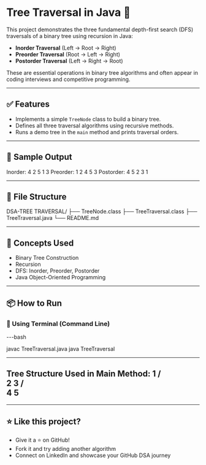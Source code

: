 # Tree Traversal in Java 🌳

This project demonstrates the three fundamental depth-first search (DFS) traversals of a binary tree using recursion in Java:

- **Inorder Traversal** (Left → Root → Right)
- **Preorder Traversal** (Root → Left → Right)
- **Postorder Traversal** (Left → Right → Root)

These are essential operations in binary tree algorithms and often appear in coding interviews and competitive programming.

---

## ✅ Features

- Implements a simple `TreeNode` class to build a binary tree.
- Defines all three traversal algorithms using recursive methods.
- Runs a demo tree in the `main` method and prints traversal orders.

---

## 🧪 Sample Output

Inorder: 4 2 5 1 3
Preorder: 1 2 4 5 3
Postorder: 4 5 2 3 1

---

## 📁 File Structure

DSA-TREE TRAVERSAL/
├── TreeNode.class
├── TreeTraversal.class
├── TreeTraversal.java
└── README.md

---

## 📌 Concepts Used

- Binary Tree Construction
- Recursion
- DFS: Inorder, Preorder, Postorder
- Java Object-Oriented Programming

---

## 📦 How to Run

### 🔧 Using Terminal (Command Line)

---bash

javac TreeTraversal.java
java TreeTraversal

---

Tree Structure Used in Main Method:
        1
       / \
      2   3
     / \
    4   5
---


---
## ⭐ Like this project?

- Give it a ⭐ on GitHub!
- Fork it and try adding another algorithm
- Connect on LinkedIn and showcase your GitHub DSA journey
